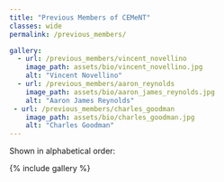 ```yaml
---
title: "Previous Members of CEMeNT"
classes: wide
permalink: /previous_members/

gallery:
  - url: /previous_members/vincent_novellino
    image_path: assets/bio/vincent_novellino.jpg
    alt: "Vincent Novellino"
  - url: /previous_members/aaron_reynolds
    image_path: assets/bio/aaron_james_reynolds.jpg
    alt: "Aaron James Reynolds"
 - url: /previous_members/charles_goodman
    image_path: assets/bio/charles_goodman.jpg
    alt: "Charles Goodman"
---
```


Shown in alphabetical order:

{% include gallery %}
